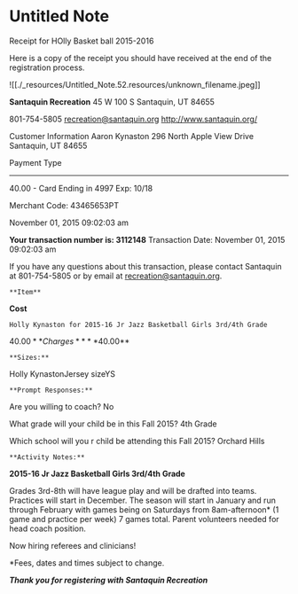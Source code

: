 # Untitled Note

Receipt for HOlly Basket ball 2015-2016

Here is a copy of the receipt you should have received at the end of the registration process.

![[./_resources/Untitled_Note.52.resources/unknown_filename.jpeg]]

**Santaquin Recreation**
45 W 100 S
Santaquin, UT 84655

801-754-5805
[recreation@santaquin.org](mailto:recreation@santaquin.org)
<http://www.santaquin.org/>

Customer Information
Aaron Kynaston
296 North Apple View Drive
Santaquin, UT 84655

Payment Type

* * *

40.00 - Card Ending in 4997
Exp: 10/18

Merchant Code: 43465653PT

November 01, 2015 09:02:03 am

**Your transaction number is: 3112148**
Transaction Date: November 01, 2015 09:02:03 am

If you have any questions about this transaction, please contact Santaquin at 801-754-5805 or by email at [recreation@santaquin.org](mailto:recreation@santaquin.org).

	**Item**
**Cost**

	Holly Kynaston for 2015-16 Jr Jazz Basketball Girls 3rd/4th Grade
$40.00
**Charges**
**$40.00**

	**Sizes:**
Holly KynastonJersey sizeYS

	**Prompt Responses:**
Are you willing to coach?
No

What grade will your child be in this Fall 2015?
4th Grade

Which school will you r child be attending this Fall 2015?
Orchard Hills

	**Activity Notes:**
**2015-16 Jr Jazz Basketball Girls 3rd/4th Grade**

Grades 3rd\-8th will have league play and will be drafted into teams. Practices will start in December. The season will start in January and run through February with games being on Saturdays from 8am-afternoon\* (1 game and practice per week) 7 games total. Parent volunteers needed for head coach position. 

Now hiring referees and clinicians!

\*Fees, dates and times subject to change.

_**Thank you for registering with Santaquin Recreation**_
